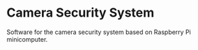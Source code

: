 # Camera Security System
Software for the camera security system based on Raspberry Pi minicomputer. 
